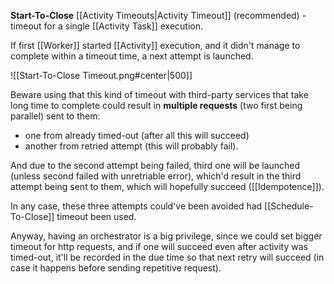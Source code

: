 **Start-To-Close** [[Activity Timeouts|Activity Timeout]] (recommended) - timeout for a single [[Activity Task]] execution.

If first [[Worker]] started [[Activity]] execution, and it didn't manage to complete within a timeout time, a next attempt is launched.


![[Start-To-Close Timeout.png#center|500]]

Beware using that this kind of timeout with third-party services that take long time to complete could result in **multiple requests** (two first being parallel) sent to them:
- one from already timed-out (after all this will succeed)
- another from retried attempt (this will probably fail).

And due to the second attempt being failed, third one will be launched (unless second failed with unretriable error), which'd result in the third attempt being sent to them, which will hopefully succeed ([[Idempotence]]).

In any case, these three attempts could've been avoided had [[Schedule-To-Close]] timeout been used.

Anyway, having an orchestrator is a big privilege, since we could set bigger timeout for http requests, and if one will succeed even after activity was timed-out, it'll be recorded in the due time so that next retry will succeed (in case it happens before sending repetitive request).

